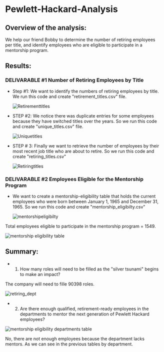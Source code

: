 # Pewlett-Hackard-Analysis

## Overview of the analysis:

We help our friend Bobby to determine the number of retiring employees per title, and identify employees who are eligible to participate in a mentorship program. 

## Results:

### DELIVARABLE #1 Number of Retiring Employees by Title
- Step #1: We want to identify the numbers of retiring employees by title. We run this code and create "retirement_titles.csv" file. 
 
  ![Retirementtitles](https://user-images.githubusercontent.com/87447639/134709629-4fdcf4bc-94e2-427a-9f60-df49a32288b9.PNG)

- STEP #2: We notice there was duplicate entries for some employees because they have switched titles over the years. So we run this code and create "unique_titles.csv" file. 
 
  ![Uniquetitles](https://user-images.githubusercontent.com/87447639/134709644-1217bdf7-1182-477e-a377-579813df24c2.PNG)


- STEP # 3:  Finally we want to retrieve the number of employees by their most recent job title who are about to retire. So we run this code and create "retiring_titles.csv"

  ![Retiringtitles](https://user-images.githubusercontent.com/87447639/134709653-7436a742-eb4b-48b0-9030-a3beaeebc93e.PNG)


### DELIVARABLE #2 Employees Eligible for the Mentorship Program

- We want to create a mentorship-eligibility table that holds the current employees who were born between January 1, 1965 and December 31, 1965. So we run this code and create "mentorship_eligibilty.csv"

  ![mentorshipeligibilty](https://user-images.githubusercontent.com/87447639/134709662-ff7ec0dc-7176-4c45-8802-6e57642fbd06.PNG)

 Total employees eligible to participate in the mentorship program = 1549. 

  ![mentorship eligibility table](https://user-images.githubusercontent.com/87447639/135506599-b9b308b1-55eb-4f91-b55a-61bf4249f3aa.PNG)
  
 
## Summary:
- 1. How many roles will need to be filled as the "silver tsunami" begins to make an impact?

The company will need to fille 90398 roles. 

![retiring_dept](https://user-images.githubusercontent.com/87447639/135514510-11400698-9e47-45e8-9b47-cacf435dedd7.PNG)

- 2. Are there enough qualified, retirement-ready employees in the departments to mentor the next generation of Pewlett Hackard employees?

![mentorship eligibility departments table](https://user-images.githubusercontent.com/87447639/135514657-9f206b56-1321-44fe-a305-8885ffdbf809.PNG)

No, there are not enough employees because the department lacks mentors. As we can see in the previous tables by department.